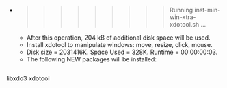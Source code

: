 * >>>>>>>>> Running inst-min-win-xtra-xdotool.sh ...
  * After this operation, 204 kB of additional disk space will be used.
  * Install xdotool to manipulate windows: move, resize, click, mouse.
  * Disk size = 2031416K. Space Used = 328K. Runtime = 00:00:00:03.
  * The following NEW packages will be installed:
  ```bash
libxdo3 xdotool
  ```
